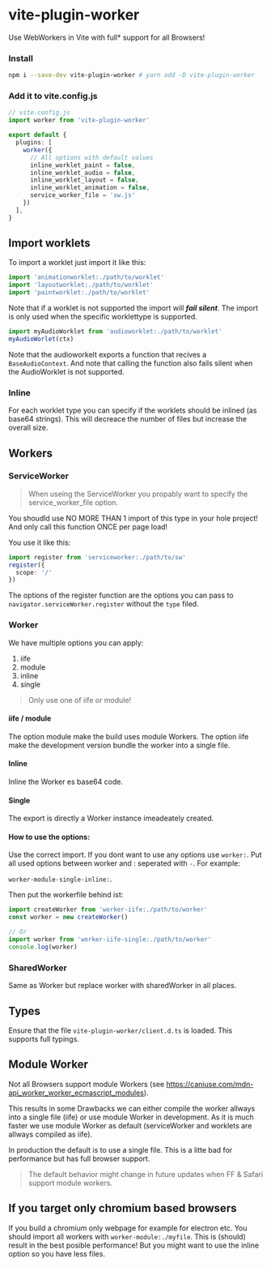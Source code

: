 # vite-plugin-worker

Use WebWorkers in Vite with full* support for all Browsers!

### Install

```sh
npm i --save-dev vite-plugin-worker # yarn add -D vite-plugin-worker
```

### Add it to vite.config.js

```ts
// vite.config.js
import worker from 'vite-plugin-worker'

export default {
  plugins: [
    worker({
      // All options with default values
      inline_worklet_paint = false,
      inline_worklet_audio = false,
      inline_worklet_layout = false,
      inline_worklet_animation = false,
      service_worker_file = 'sw.js'
    })
  ],
}
```
## Import worklets

To import a worklet just import it like this:
```ts
import 'animationworklet:./path/to/worklet'
import 'layoutworklet:./path/to/worklet'
import 'paintworklet:./path/to/worklet'
```

Note that if a worklet is not supported the import will ***fail silent***. The import is only used when the specific worklettype is supported.


```ts
import myAudioWorklet from 'audioworklet:./path/to/worklet'
myAudioWorlet(ctx)
```

Note that the audioworkelt exports a function that recives a `BaseAudioContext`. And note that calling the function also fails silent when the AudioWorklet is not supported.

### Inline
For each worklet type you can specify if the worklets should be inlined (as base64 strings). This will decreace the number of files but increase the overall size.

## Workers
### ServiceWorker
> When useing the ServiceWorker you propably want to specify the service_worker_file option.

You shoudld use NO MORE THAN 1 import of this type in your hole project! And only call this function ONCE per page load!

You use it like this:

```ts
import register from 'serviceworker:./path/to/sw'
register({
  scope: '/'
})
```

The options of the register function are the options you can pass to `navigator.serviceWorker.register` without the `type` filed.

### Worker
We have multiple options you can apply:
1. iife
2. module
3. inline
4. single

> Only use one of iife or module!

#### iife / module
The option module make the build uses module Workers.
The option iife make the development version bundle the worker into a single file.

#### Inline
Inline the Worker es base64 code.

#### Single
The export is directly a Worker instance imeadeately created.

#### How to use the options:

Use the correct import. If you dont want to use any options use `worker:`. Put all used options between worker and : seperated with `-`. For example:

`worker-module-single-inline:`. 


Then put the workerfile behind ist:


```ts
import createWorker from 'worker-iife:./path/to/worker'
const worker = new createWorker()

// Or
import worker from 'worker-iife-single:./path/to/worker'
console.log(worker)
```



### SharedWorker
Same as Worker but replace worker with sharedWorker in all places.


## Types
Ensure that the file `vite-plugin-worker/client.d.ts` is loaded. This supports full typings.


## Module Worker
Not all Browsers support module Workers (see https://caniuse.com/mdn-api_worker_worker_ecmascript_modules).

This results in some Drawbacks we can either compile the worker allways into a single file (iife) or use module Worker in development. As it is much faster we use module Worker as default (serviceWorker and worklets are allways compiled as iife).

In production the default is to use a single file. This is a litte bad for performance but has full browser support.

> The default behavior might change in future updates when FF & Safari support module workers.


## If you target only chromium based browsers
If you build a chromium only webpage for example for electron etc. You should import all workers with `worker-module:./myfile`. This is (should) result in the best posible performance! But you might want to use the inline option so you have less files.
